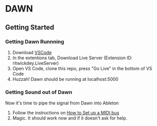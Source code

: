 # DAWN

## Getting Started

### Getting Dawn Runnning
1. Download [VSCode](https://code.visualstudio.com/Download)
2. In the extentions tab, Download Live Server (Extension ID: ritwickdey.LiveServer)
3. Open VS Code, clone this repo, press "Go Live" in the bottom of VS Code
4. Huzzah! Dawn should be running at localhost:5000

### Getting Sound out of Dawn
Now it's time to pipe the signal from Dawn into Ableton
1. Follow the instructions on [How to Set up a MIDI bus](https://help.ableton.com/hc/en-us/articles/209774225-Setting-up-a-virtual-MIDI-bus)
2. Magic. It should work now and if it doesn't ask for help.